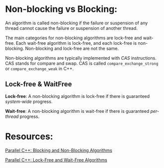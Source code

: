 # Non-blocking vs Blocking:
An algorithm is called non-blocking if the failure or suspension of any thread cannot cause the 
failure or suspension of another thread.

The main categories for non-blocking algorithms are lock-free and wait-free. Each wait-free algorithm is lock-free, 
and each lock-free is non-blocking. Non-blocking and lock-free are not the same.

Non-blocking algorithms are typically implemented with _CAS_ instructions. CAS stands for compare and swap. CAS is 
called `compare_exchange_strong` or `compare_exchange_weak` in C++.

## Lock-free & WaitFree
**Lock-free**: A non-blocking algorithm is lock-free if there is guaranteed _system-wide_ progress.

**Wait-free**: A non-blocking algorithm is wait-free if there is guaranteed _per-thread_ progress.

# Resources:
[Parallel C++: Blocking and Non-Blocking Algorithms](https://youtu.be/Uh6wXoXydAg?si=HHnbf2g8d67wiviM)

[Parallel C++: Lock-Free and Wait-Free Algorithms](https://youtu.be/USkke1-SZE8?si=6Ay-n6jJafUKHjdL)